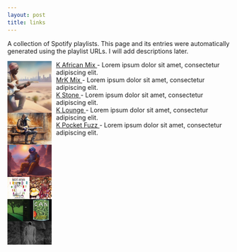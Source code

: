 ```yaml
---
layout: post
title: links
---
```


A collection of Spotify playlists. This page and its entries were automatically generated using the playlist URLs. I will add descriptions later.

<div>
<a href="https://open.spotify.com/playlist/5IPCmzI4LZ6JkF1UXPNMeY">
  <img src="/assets/images/KAfricanMix.png" alt="K African Mix thumbnail" style="float: left; clear: left; margin-right: 10px; max-width: 100px; height: auto;"/>
  K African Mix
</a> - Lorem ipsum dolor sit amet, consectetur adipiscing elit.
</div>

<div>
<a href="https://open.spotify.com/playlist/13ahX5FXGbRZeVJ6Ohek4T?si=YuS36vnFQRKwKGD_UNUtQQ">
  <img src="/assets/images/MrKMix.png" alt="MrK Mix thumbnail" style="float: left; clear: left; margin-right: 10px; max-width: 100px; height: auto;"/>
  MrK Mix
</a> - Lorem ipsum dolor sit amet, consectetur adipiscing elit.
</div>

<div>
<a href="https://open.spotify.com/playlist/6sI29QfV7Y4E6lK8WIn81b">
  <img src="/assets/images/KStone.png" alt="K Stone thumbnail" style="float: left; clear: left; margin-right: 10px; max-width: 100px; height: auto;"/>
  K Stone
</a> - Lorem ipsum dolor sit amet, consectetur adipiscing elit.
</div>

<div>
<a href="https://open.spotify.com/playlist/3LL4KtMaku3ZJCvCocwrtA">
  <img src="/assets/images/KLounge.png" alt="K Lounge thumbnail" style="float: left; clear: left; margin-right: 10px; max-width: 100px; height: auto;"/>
  K Lounge
</a> - Lorem ipsum dolor sit amet, consectetur adipiscing elit.
</div>

<div>
<a href="https://open.spotify.com/playlist/4St58heOdVaFDgdolBxCwW">
  <img src="/assets/images/KPocketFuzz.png" alt="K Pocket Fuzz thumbnail" style="float: left; clear: left; margin-right: 10px; max-width: 100px; height: auto;"/>
  K Pocket Fuzz
</a> - Lorem ipsum dolor sit amet, consectetur adipiscing elit.
</div>
